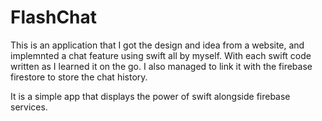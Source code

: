 # FlashChat

This is an application that I got the design and idea from a website, and implemnted a chat feature using swift all by myself.
With each swift code written as I learned it on the go.
I also managed to link it with the firebase firestore to store the chat history.

It is a simple app that displays the power of swift alongside firebase services.
